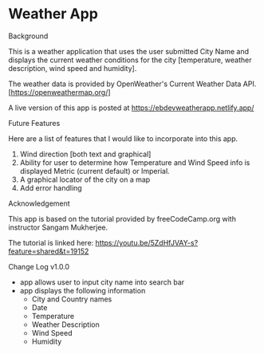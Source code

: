 # Weather App

Background

This is a weather application that uses the user submitted City Name and displays the current weather conditions for the city [temperature, weather description, wind speed and humidity].

The weather data is provided by OpenWeather's Current Weather Data API. [https://openweathermap.org/]

A live version of this app is posted at https://ebdevweatherapp.netlify.app/

Future Features

Here are a list of features that I would like to incorporate into this app.

1) Wind direction [both text and graphical]
2) Ability for user to determine how Temperature and Wind Speed info is displayed Metric (current default) or Imperial.
3) A graphical locator of the city on a map
4) Add error handling

Acknowledgement

This app is based on the tutorial provided by freeCodeCamp.org with instructor Sangam Mukherjee.  

The tutorial is linked here:
https://youtu.be/5ZdHfJVAY-s?feature=shared&t=19152


Change Log
v1.0.0  
- app allows user to input city name into search bar
- app displays the following information
    * City and Country names
    * Date
    * Temperature
    * Weather Description
    * Wind Speed
    * Humidity